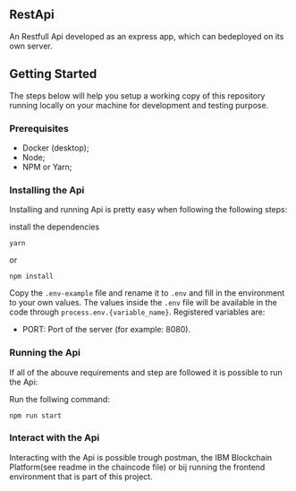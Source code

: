 ## RestApi
An Restfull Api developed as an express app, which can bedeployed on its own server.

## Getting Started
The steps below will help you setup a working copy of this repository running locally on your machine for development and testing purpose.

### Prerequisites
- Docker (desktop);
- Node;
- NPM or Yarn;

### Installing the Api 
Installing and running Api is pretty easy when following the following steps:

install the dependencies
```
yarn
```
or
```
npm install
```
Copy the `.env-example` file and rename it to `.env` and fill in the environment to your own values. The values inside the `.env` file will be available in the code through `process.env.{variable_name}`. Registered variables are:
- PORT: Port of the server (for example: 8080).

### Running the Api
If all of the abouve requirements and step are followed it is possible to run the Api:

Run the follwing command:
```
npm run start
```

### Interact with the Api

Interacting with the Api is possible trough postman, the IBM Blockchain Platform(see readme in the chaincode file) or bij running the frontend environment that is part of this project. 